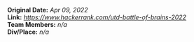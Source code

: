 **Original Date:** *Apr 09, 2022*  
**Link:** *https://www.hackerrank.com/utd-battle-of-brains-2022*  
**Team Members:** *n/a*  
**Div/Place:** *n/a*